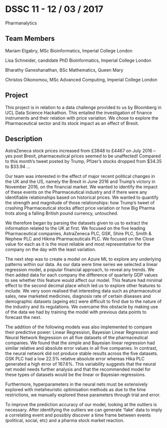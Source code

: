 
# DSSC 11 - 12 / 03 / 2017
Pharmanalytics

## Team Members

Mariam Elgabry, MSc Bioinformatics, Imperial College London

Lisa Schneider, candidate PhD Bioinformatics, Imperial College London

Bharathy Ganeshanathan, BSc Mathematics, Queen Mary

Christos Oikonomou, MSc Advanced Computing, Imperial College London


## Project

This project is in relation to a data challenge provided to us by Bloomberg in UCL Data Science Hackathon. This entailed the investigation of finance instruments and their relation with price variation. We chose to explore the Pharmaceutical sector and its stock impact as an effect of Brexit. 

## Description

AstraZeneca stock prices increased from £3848 to £4467 on July 2016 – yes post Brexit, pharmaceutical prices seemed to be unaffected! Compared to this month’s tweet posted by Trump, Pfizer’s stocks dropped from $34.35 to $33.94 …

Our team was interested in the effect of major recent political changes in the UK and the US, namely the Brexit in June 2016 and Trump’s victory in November 2016, on the financial market. We wanted to identify the impact of these events on the Pharmaceutical industry and if there were any identifiable relationships based on historical prices. We wanted to quantify the strength and magnitude of those relationships: how Trump’s tweet of crashing Pharmaceutical stocks affect price variation or how Big Pharma trots along a falling British pound currency, untouched.

We therefore began by parsing the datasets given to us to extract the information related to the UK at first. We focused on the five leading Pharmaceutical companies, AstraZeneca PLC, GSK, Shire PLC, Smith & Nephew PLC and Hikma Pharmaceuticals PLC. We focused on the Close value for each as it is the most reliable and most representative for the company on the day with the least variation. 

The next step was to create a model on Azure ML to explore any underlying patterns within our data. As our data were time series we selected a linear regression model, a popular financial approach, to reveal any trends. We then added data for each company the difference of quarterly GDP values to see whether this feature would affect our model. This feature had minimal effect to the second decimal place which led us to explore other features to include. We very soon realised that interesting data such as pharmaceutical sales, new marketed medicines, diagnosis rate of certain diseases and demographic datasets (ageing etc) were difficult to find due to the nature of the industry and its regulations. We overcame this obstacle by making use of the data we had by training the model with previous data points to forecast the next.

The addition of the following models was also implemented to compare their predictive power: Linear Regression, Bayesian Linear Regression and Neural Network Regression on all five datasets of the pharmaceutical companies. We found that the simple and Bayesian linear regression had similar relative and absolute error values in all five companies. In contrast, the neural network did not produce stable results across the five datasets. GSK PLC had a low 22.5% relative absolute error whereas Hika PLC generated a high error of 167.6%. This variability suggests that the neural net model needs further analysis and that the recommended model for these types of datasets would be the linear or Bayesian regressions.  

Furthermore, hyperparameters in the neural nets must be extensively explored with metaheuristic optimisation methods as due to the time restrictions, we manually explored these parameters through trial and error. 

To improve the prediction accuracy of our model, looking at the outliers is necessary. After identifying the outliers we can generate 'fake' data to imply a correlating event and possibly discover a time frame between events (political, social, etc) and a pharma stock market reaction.
